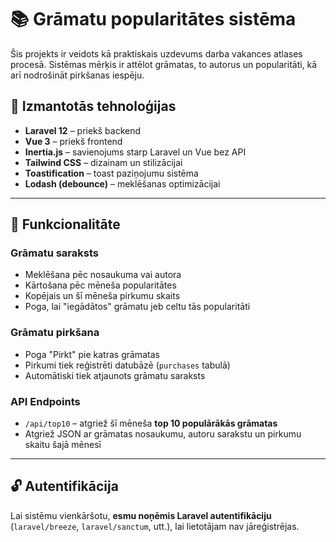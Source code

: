 # 📚 Grāmatu popularitātes sistēma

Šis projekts ir veidots kā praktiskais uzdevums darba vakances atlases procesā. Sistēmas mērķis ir attēlot grāmatas, to autorus un popularitāti, kā arī nodrošināt pirkšanas iespēju. 

## 🔧 Izmantotās tehnoloģijas

- **Laravel 12** – priekš backend
- **Vue 3** – priekš frontend
- **Inertia.js** – savienojums starp Laravel un Vue bez API
- **Tailwind CSS** – dizainam un stilizācijai
- **Toastification** – toast paziņojumu sistēma
- **Lodash (debounce)** – meklēšanas optimizācijai

---

## 🧩 Funkcionalitāte

### Grāmatu saraksts
- Meklēšana pēc nosaukuma vai autora
- Kārtošana pēc mēneša popularitātes
- Kopējais un šī mēneša pirkumu skaits
- Poga, lai "iegādātos" grāmatu jeb celtu tās popularitāti

### Grāmatu pirkšana
- Poga "Pirkt" pie katras grāmatas
- Pirkumi tiek reģistrēti datubāzē (`purchases` tabulā)
- Automātiski tiek atjaunots grāmatu saraksts

### API Endpoints
- `/api/top10` – atgriež šī mēneša **top 10 populārākās grāmatas**
- Atgriež JSON ar grāmatas nosaukumu, autoru sarakstu un pirkumu skaitu šajā mēnesī

---

## 🔓 Autentifikācija

Lai sistēmu vienkāršotu, **esmu noņēmis Laravel autentifikāciju** (`laravel/breeze`, `laravel/sanctum`, utt.), lai lietotājam nav jāreģistrējas.